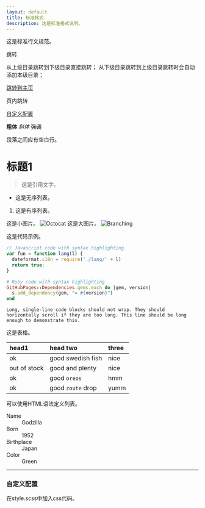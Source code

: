 ```yaml
---
layout: default
title: 标准格式
description: 这是标准格式说明。
---
```


这是标准行文规范。

跳转

从上级目录跳转到下级目录直接跳转；
从下级目录跳转到上级目录跳转时会自动添加本级目录；

[跳转到主页](../index.md)

页内跳转

[自定义配置](#自定义配置)

**粗体**
_斜体_
~~强调~~

段落之间应有空白行。

# 标题1

> 这是引用文字。

* 这是无序列表。
1. 这是有序列表。

这是小图片。
![Octocat](https://github.githubassets.com/images/icons/emoji/octocat.png)
这是大图片。
![Branching](https://guides.github.com/activities/hello-world/branching.png)

这是代码示例。
```js
// Javascript code with syntax highlighting.
var fun = function lang(l) {
  dateformat.i18n = require('./lang/' + l)
  return true;
}
```

```ruby
# Ruby code with syntax highlighting
GitHubPages::Dependencies.gems.each do |gem, version|
  s.add_dependency(gem, "= #{version}")
end
```

```
Long, single-line code blocks should not wrap. They should horizontally scroll if they are too long. This line should be long enough to demonstrate this.
```

这是表格。

| head1        | head two          | three |
|:-------------|:------------------|:------|
| ok           | good swedish fish | nice  |
| out of stock | good and plenty   | nice  |
| ok           | good `oreos`      | hmm   |
| ok           | good `zoute` drop | yumm  |

可以使用HTML语法定义列表。
<dl>
<dt>Name</dt>
<dd>Godzilla</dd>
<dt>Born</dt>
<dd>1952</dd>
<dt>Birthplace</dt>
<dd>Japan</dd>
<dt>Color</dt>
<dd>Green</dd>
</dl>

***

### 自定义配置

在style.scss中加入css代码。

